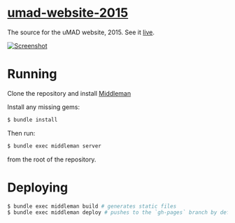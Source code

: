 # [umad-website-2015](http://utcsmad.github.io/umad-website-2015)

The source for the uMAD website, 2015. See it [live](http://utcsmad.github.io/umad-website-2015). 

[![Screenshot](http://i.imgur.com/phV5U7p.jpg)](http://utcsmad.github.io/umad-website-2015)

# Running

Clone the repository and install [Middleman](https://middlemanapp.com)

Install any missing gems:

````bash
$ bundle install
````

Then run:

````bash
$ bundle exec middleman server
````
from the root of the repository.

# Deploying

````bash
$ bundle exec middleman build # generates static files
$ bundle exec middleman deploy # pushes to the `gh-pages` branch by default
````
